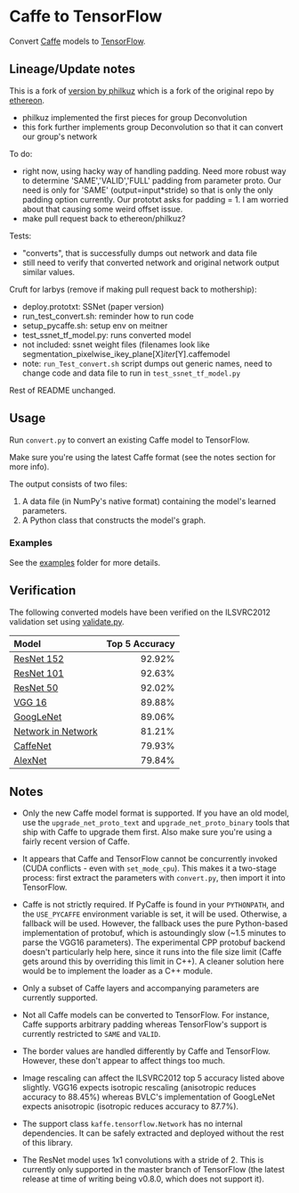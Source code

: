 # Caffe to TensorFlow

Convert [Caffe](https://github.com/BVLC/caffe/) models to [TensorFlow](https://github.com/tensorflow/tensorflow).

## Lineage/Update notes

This is a fork of [version by philkuz](https://github.com/philkuz/caffe-tensorflow) which is a fork of the original repo by [ethereon](https://github.com/ethereon/caffe-tensorflow).
* philkuz implemented the first pieces for group Deconvolution
* this fork further implements group Deconvolution so that it can convert our group's network

To do:
* right now, using hacky way of handling padding. Need more robust way to determine 'SAME','VALID','FULL' padding from parameter proto. Our need is only for 'SAME' (output=input*stride) so that is only the only padding option currently. Our prototxt asks for padding = 1. I am worried about that causing some weird offset issue.
* make pull request back to ethereon/philkuz?

Tests:
* "converts", that is successfully dumps out network and data file
* still need to verify that converted network and original network output similar values.

Cruft for larbys (remove if making pull request back to mothership):
* deploy.prototxt: SSNet (paper version)
* run_test_convert.sh: reminder how to run code
* setup_pycaffe.sh: setup env on meitner
* test_ssnet_tf_model.py: runs converted model
* not included: ssnet weight files (filenames look like segmentation_pixelwise_ikey_plane[X]_iter_[Y].caffemodel
* note: `run_Test_convert.sh` script dumps out generic names, need to change code and data file to run in `test_ssnet_tf_model.py`

Rest of README unchanged.

## Usage

Run `convert.py` to convert an existing Caffe model to TensorFlow.

Make sure you're using the latest Caffe format (see the notes section for more info).

The output consists of two files:

1. A data file (in NumPy's native format) containing the model's learned parameters.
2. A Python class that constructs the model's graph.

### Examples

See the [examples](examples/) folder for more details.

## Verification

The following converted models have been verified on the ILSVRC2012 validation set using
[validate.py](examples/imagenet/validate.py).

| Model                                                 | Top 5 Accuracy |
|:------------------------------------------------------|---------------:|
| [ResNet 152](http://arxiv.org/abs/1512.03385)         |         92.92% |
| [ResNet 101](http://arxiv.org/abs/1512.03385)         |         92.63% |
| [ResNet 50](http://arxiv.org/abs/1512.03385)          |         92.02% |
| [VGG 16](http://arxiv.org/abs/1409.1556)              |         89.88% |
| [GoogLeNet](http://arxiv.org/abs/1409.4842)           |         89.06% |
| [Network in Network](http://arxiv.org/abs/1312.4400)  |         81.21% |
| [CaffeNet](http://arxiv.org/abs/1408.5093)            |         79.93% |
| [AlexNet](http://goo.gl/3BilWd)                       |         79.84% |

## Notes

- Only the new Caffe model format is supported. If you have an old model, use the `upgrade_net_proto_text` and `upgrade_net_proto_binary` tools that ship with Caffe to upgrade them first. Also make sure you're using a fairly recent version of Caffe.

- It appears that Caffe and TensorFlow cannot be concurrently invoked (CUDA conflicts - even with `set_mode_cpu`). This makes it a two-stage process: first extract the parameters with `convert.py`, then import it into TensorFlow.

- Caffe is not strictly required. If PyCaffe is found in your `PYTHONPATH`, and the `USE_PYCAFFE` environment variable is set, it will be used. Otherwise, a fallback will be used. However, the fallback uses the pure Python-based implementation of protobuf, which is astoundingly slow (~1.5 minutes to parse the VGG16 parameters). The experimental CPP protobuf backend doesn't particularly help here, since it runs into the file size limit (Caffe gets around this by overriding this limit in C++). A cleaner solution here would be to implement the loader as a C++ module.

- Only a subset of Caffe layers and accompanying parameters are currently supported.

- Not all Caffe models can be converted to TensorFlow. For instance, Caffe supports arbitrary padding whereas TensorFlow's support is currently restricted to `SAME` and `VALID`.

- The border values are handled differently by Caffe and TensorFlow. However, these don't appear to affect things too much.

- Image rescaling can affect the ILSVRC2012 top 5 accuracy listed above slightly. VGG16 expects isotropic rescaling (anisotropic reduces accuracy to 88.45%) whereas BVLC's implementation of GoogLeNet expects anisotropic (isotropic reduces accuracy to 87.7%).

- The support class `kaffe.tensorflow.Network` has no internal dependencies. It can be safely extracted and deployed without the rest of this library.

- The ResNet model uses 1x1 convolutions with a stride of 2. This is currently only supported in the master branch of TensorFlow (the latest release at time of writing being v0.8.0, which does not support it).
